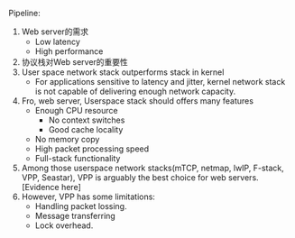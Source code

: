 Pipeline:
1. Web server的需求
	- Low latency
	- High performance
2. 协议栈对Web server的重要性
3. User space network stack outperforms stack in kernel
	- For applications sensitive to latency and jitter, kernel network stack is not capable of delivering enough network capacity.
4. Fro, web server, Userspace stack should offers many features
	- Enough CPU resource
		- No context switches
		- Good cache locality
	- No memory copy
	- High packet processing speed
	- Full-stack functionality
5. Among those userspace network stacks(mTCP, netmap, lwIP, F-stack, VPP, Seastar), VPP is arguably the best choice for web servers.[Evidence here]
6. However, VPP has some limitations:
	- Handling packet lossing.
	- Message transferring
	- Lock overhead.
<!--stackedit_data:
eyJoaXN0b3J5IjpbNzg4Njk5MjA0LC0xMTEwNzc3NDE3LDE1MD
YwNzMxNjgsLTE4MTYzMjM4NTMsMTgzNTc2NzMyMF19
-->